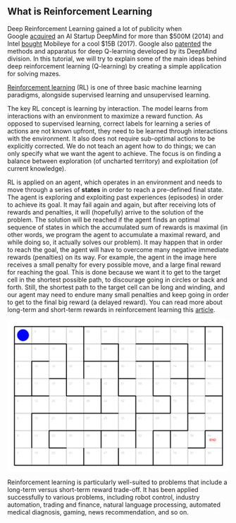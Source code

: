 ## What is Reinforcement Learning

Deep Reinforcement Learning gained a lot of publicity when  
Google [acquired](https://www.theinformation.com/articles/google-beat-facebook-for-deepmind-creates-ethics-board) an AI Startup DeepMind for more than $500M (2014) and Intel [bought](https://www.reuters.com/article/us-intal-mobileye-idUSKBN16K0ZP) Mobileye 
for a cool $15B (2017). Google also [patented](https://patents.google.com/patent/US20150100530) the methods and apparatus for deep Q-learning developed 
by its DeepMind division. In this tutorial, we will try to explain some of the main 
ideas behind deep reinforcement learning (Q-learning) by creating
a simple application for solving mazes.


[Reinforcement learning](https://en.wikipedia.org/wiki/Reinforcement_learning) (RL) is one of three basic machine learning paradigms, 
alongside supervised learning and unsupervised learning.

The key RL concept is learning by interaction.
The model learns from interactions with an environment to 
maximize a reward function. 
As opposed to supervised learning, correct labels for learning a series of actions are not known upfront, 
they need to be learned through interactions with the environment. It also does not 
require sub-optimal actions to be explicitly corrected.
We do not teach an agent how to do things; we can only specify what 
we want the agent to achieve. The focus is on finding a
balance between exploration (of uncharted territory) and exploitation
(of current knowledge).

RL is applied on an agent, which operates in an
environment and needs to move through a series of **states** in order to reach a
pre-defined final state. The agent is exploring and exploiting past experiences 
(episodes) in order to achieve its goal. It may fail again and again, but 
after receiving lots of rewards and penalties, it will (hopefully) arrive to the solution 
of the problem. The solution will be reached if the agent finds an optimal sequence 
of states in which the accumulated sum of rewards is maximal (in other words, we program the 
agent to accumulate a maximal reward, and while doing so, it actually solves our problem). 
It may happen that in order to reach the goal, the agent will have to overcome 
many negative immediate rewards (penalties) on its way. For example, the agent in the image here 
receives a small penalty for every possible move, and a large final reward for reaching the goal. This is done because we want it to get 
to the target cell in the shortest possible path, to discourage going in circles or back and forth. 
Still, the shortest path to the target cell can be long and winding, and our agent 
may need to endure many small penalties and keep going in order to get to the final big reward (a delayed reward). 
You can read more about long-term and short-term rewards in reinforcement learning this [article](https://en.wikipedia.org/wiki/Reinforcement_learning#Introduction).

<img src="maze_path.gif" width="600">

Reinforcement learning is particularly well-suited to problems that include a long-term versus short-term reward trade-off. 
It has been applied successfully to various problems, including robot control, industry automation, 
trading and finance, natural language processing, automated medical diagnosis, gaming, news recommendation, and so on.


<style>
img {
  display: block;
  margin-left: auto;
  margin-right: auto;
}
</style>
